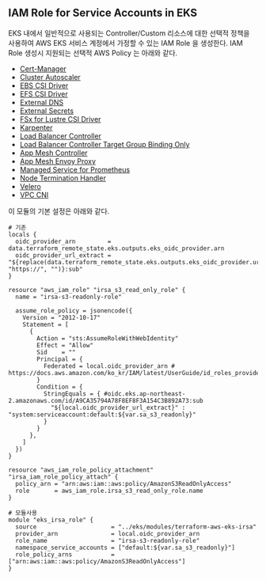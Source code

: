 ## IAM Role for Service Accounts in EKS

EKS 내에서 일반적으로 사용되는 Controller/Custom 리소스에 대한 선택적 정책을 사용하여 AWS EKS 서비스 계정에서 가정할 수 있는 IAM Role 을 생성한다.
IAM Role 생성시 지원되는 선택적 AWS Policy 는 아래와 같다.

- [Cert-Manager](https://cert-manager.io/docs/configuration/acme/dns01/route53/#set-up-an-iam-role)
- [Cluster Autoscaler](https://github.com/kubernetes/autoscaler/blob/master/cluster-autoscaler/cloudprovider/aws/README.md)
- [EBS CSI Driver](https://github.com/kubernetes-sigs/aws-ebs-csi-driver/blob/master/docs/example-iam-policy.json)
- [EFS CSI Driver](https://github.com/kubernetes-sigs/aws-efs-csi-driver/blob/master/docs/iam-policy-example.json)
- [External DNS](https://github.com/kubernetes-sigs/external-dns/blob/master/docs/tutorials/aws.md#iam-policy)
- [External Secrets](https://github.com/external-secrets/kubernetes-external-secrets#add-a-secret)
- [FSx for Lustre CSI Driver](https://github.com/kubernetes-sigs/aws-fsx-csi-driver/blob/master/docs/README.md)
- [Karpenter](https://github.com/aws/karpenter/blob/main/website/content/en/preview/getting-started/cloudformation.yaml)
- [Load Balancer Controller](https://github.com/kubernetes-sigs/aws-load-balancer-controller/blob/main/docs/install/iam_policy.json)
- [Load Balancer Controller Target Group Binding Only](https://kubernetes-sigs.github.io/aws-load-balancer-controller/v2.4/deploy/installation/#iam-permission-subset-for-those-who-use-targetgroupbinding-only-and-dont-plan-to-use-the-aws-load-balancer-controller-to-manage-security-group-rules)
- [App Mesh Controller](https://github.com/aws/aws-app-mesh-controller-for-k8s/blob/master/config/iam/controller-iam-policy.json)
- [App Mesh Envoy Proxy](https://raw.githubusercontent.com/aws/aws-app-mesh-controller-for-k8s/master/config/iam/envoy-iam-policy.json)
- [Managed Service for Prometheus](https://docs.aws.amazon.com/prometheus/latest/userguide/set-up-irsa.html)
- [Node Termination Handler](https://github.com/aws/aws-node-termination-handler#5-create-an-iam-role-for-the-pods)
- [Velero](https://github.com/vmware-tanzu/velero-plugin-for-aws#option-1-set-permissions-with-an-iam-user)
- [VPC CNI](https://docs.aws.amazon.com/eks/latest/userguide/cni-iam-role.html)

이 모듈의 기본 설정은 아래와 같다.

```hcl
# 기존
locals {
  oidc_provider_arn         = data.terraform_remote_state.eks.outputs.eks_oidc_provider.arn
  oidc_provider_url_extract = "${replace(data.terraform_remote_state.eks.outputs.eks_oidc_provider.url, "https://", "")}:sub"
}

resource "aws_iam_role" "irsa_s3_read_only_role" {
  name = "irsa-s3-readonly-role"

  assume_role_policy = jsonencode({
    Version = "2012-10-17"
    Statement = [
      {
        Action = "sts:AssumeRoleWithWebIdentity"
        Effect = "Allow"
        Sid    = ""
        Principal = {
          Federated = local.oidc_provider_arn # https://docs.aws.amazon.com/ko_kr/IAM/latest/UserGuide/id_roles_providers.html
        }
        Condition = {
          StringEquals = { #oidc.eks.ap-northeast-2.amazonaws.com/id/A9CA35794A78F8EF8F3A154C3B892A73:sub
            "${local.oidc_provider_url_extract}" : "system:serviceaccount:default:${var.sa_s3_readonly}"
          }
        }
      },
    ]
  })
}

resource "aws_iam_role_policy_attachment" "irsa_iam_role_policy_attach" {
  policy_arn = "arn:aws:iam::aws:policy/AmazonS3ReadOnlyAccess"
  role       = aws_iam_role.irsa_s3_read_only_role.name
}

# 모듈사용
module "eks_irsa_role" {
  source                     = "../eks/modules/terraform-aws-eks-irsa"
  provider_arn               = local.oidc_provider_arn
  role_name                  = "irsa-s3-readonly-role"
  namespace_service_accounts = ["default:${var.sa_s3_readonly}"]
  role_policy_arns           = ["arn:aws:iam::aws:policy/AmazonS3ReadOnlyAccess"]
}
```
